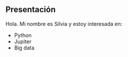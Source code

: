 ## Presentación
Hola. Mi nombre es Silvia y estoy interesada en:

 - Python
 - Jupiter
 - Big data
 